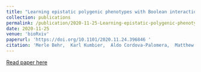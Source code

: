 ```yaml
---
title: "Learning epistatic polygenic phenotypes with Boolean interactions"
collection: publications
permalink: /publication/2020-11-25-Learning-epistatic-polygenic-phenotypes-with-Boolean-interactions
date: 2020-11-25
venue: 'bioRxiv'
paperurl: 'https://doi.org/10.1101/2020.11.24.396846 '
citation: 'Merle Behr,  Karl Kumbier,  Aldo Cordova-Palomera,  Matthew Aguirre,  Euan Ashley,  Atul Butte,  Rima Arnaout,  James Brown,  James Preist,  Bin Yu, &quot;Learning epistatic polygenic phenotypes with Boolean interactions.&quot; bioRxiv, 2020.'
---
```

[Read paper here](https://doi.org/10.1101/2020.11.24.396846 )

